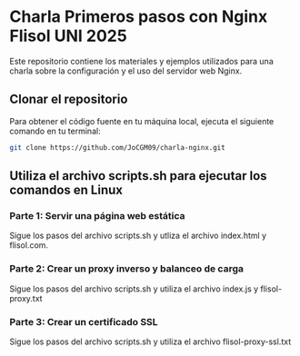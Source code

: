 # Charla Primeros pasos con Nginx Flisol UNI 2025

Este repositorio contiene los materiales y ejemplos utilizados para una charla sobre la configuración y el uso del servidor web Nginx.

## Clonar el repositorio

Para obtener el código fuente en tu máquina local, ejecuta el siguiente comando en tu terminal:

```bash
git clone https://github.com/JoCGM09/charla-nginx.git
```    

## Utiliza el archivo scripts.sh para ejecutar los comandos en Linux

### Parte 1: Servir una página web estática
Sigue los pasos del archivo scripts.sh y utliza el archivo index.html y flisol.com.

### Parte 2: Crear un proxy inverso y balanceo de carga
Sigue los pasos del archivo scripts.sh y utiliza el archivo index.js y flisol-proxy.txt

### Parte 3: Crear un certificado SSL
Sigue los pasos del archivo scripts.sh y utiliza el archivo flisol-proxy-ssl.txt